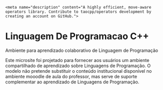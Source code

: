 <!DOCTYPE html>
<html lang="pt">
  <head>
    <meta charset="utf-8">
    
    <meta name="description" content="A highly efficient, move-aware operators library. Contribute to taocpp/operators development by creating an account on GitHub.">

# Linguagem De Programacao C++
Ambiente para aprendizado colaborativo de Linguagem de Programação

Este microsite foi projetado para fornecer aos usuários um ambiente compartilhado de aprendizado sobre Linguagens de Programação. O modelo não pretende substituir o conteúdo institucional disponível no ambiente mooodle de aula do professor, mas serve de suporte complementar ao aprendizado de Linguagens de Programação.



 

